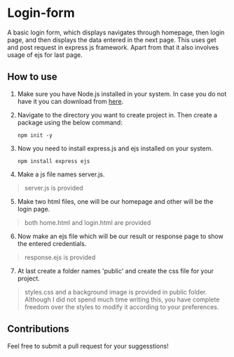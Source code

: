# Login-form
A basic login form, which displays navigates through homepage, then login page, and then displays the data entered in the next page. This uses get and post request in express js framework. Apart from that it also involves usage of ejs for last page.

## How to use
1. Make sure you have Node.js installed in your system. In case you do not have it you can download from [here](https://nodejs.org/en).

2. Navigate to the directory you want to create project in. Then create a package using the below command:
   ```
   npm init -y
   ```
3. Now you need to install express.js and ejs installed on your system.
   ```
   npm install express ejs
   ```
4. Make a js file names server.js. 

> server.js is provided

5. Make two html files, one will be our homepage and other will be the login page.

> both home.html and login.html are provided

6. Now make an ejs file which will be our result or response page to show the entered credentials.

> response.ejs is provided

7. At last create a folder names 'public' and create the css file for your project. 

> styles.css and a background image is provided in public folder. Although I did not spend much time writing this, you have complete freedom over the styles to modify it according to your preferences.

## Contributions
Feel free to submit a pull request for your suggesstions!
